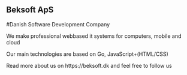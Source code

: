 ## Beksoft ApS
#Danish Software Development Company

<p>We make professional webbased it systems for computers, mobile and cloud</p>
<p>Our main technologies are based on Go, JavaScript+(HTML/CSS)</p>
<p>Read more about us on https://beksoft.dk and feel free to follow us</p>
<!--

**Here are some ideas to get you started:**

🙋‍♀️ A short introduction - what is your organization all about?
🌈 Contribution guidelines - how can the community get involved?
👩‍💻 Useful resources - where can the community find your docs? Is there anything else the community should know?
🍿 Fun facts - what does your team eat for breakfast?
🧙 Remember, you can do mighty things with the power of [Markdown](https://docs.github.com/github/writing-on-github/getting-started-with-writing-and-formatting-on-github/basic-writing-and-formatting-syntax)
-->
